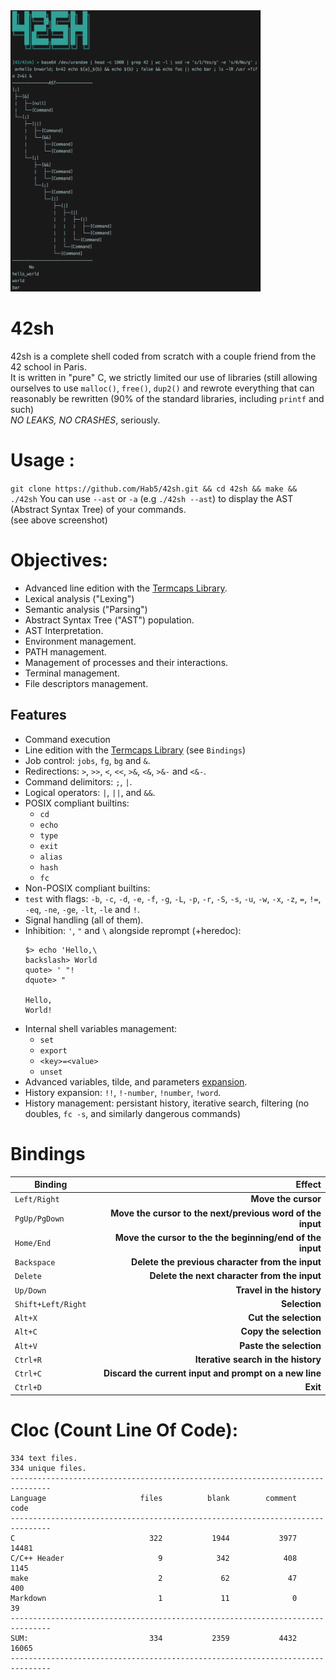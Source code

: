 <img src="screenshots/screenshot.png" width="400" height="450">

# 42sh
42sh is a complete shell coded from scratch with a couple friend from the 42 school in Paris.  
It is written in "pure" C, we strictly limited our use of libraries (still allowing ourselves to use `malloc()`, `free()`, `dup2()` and rewrote everything that can reasonably be rewritten (90% of the standard libraries, including `printf` and such)  
*NO LEAKS, NO CRASHES*, seriously.

# Usage :
`git clone https://github.com/Hab5/42sh.git && cd 42sh && make && ./42sh`
You can use `--ast` or `-a` (e.g `./42sh --ast`) to display the AST (Abstract Syntax Tree) of your commands.  
(see above screenshot)

# Objectives:

- Advanced line edition with the [Termcaps Library](https://www.gnu.org/software/termutils/manual/termcap-1.3/html_mono/termcap.html).
- Lexical analysis ("Lexing")
- Semantic analysis ("Parsing")
- Abstract Syntax Tree ("AST") population.
- AST Interpretation.
- Environment management.
- PATH management.
- Management of processes and their interactions.
- Terminal management.
- File descriptors management.

## Features

- Command execution
- Line edition with the [Termcaps Library](https://www.gnu.org/software/termutils/manual/termcap-1.3/html_mono/termcap.html) (see `Bindings`)
- Job control: `jobs`, `fg`, `bg` and `&`.
- Redirections: `>`, `>>`, `<`, `<<`, `>&`, `<&`, `>&-` and `<&-`.
- Command delimitors: `;`, `|`.
- Logical operators: `|`, `||`, and `&&`.
- POSIX compliant builtins:
  - `cd`
  - `echo`
  - `type`
  - `exit`
  - `alias`
  - `hash`
  - `fc`
- Non-POSIX compliant builtins:
 - `test` with flags: `-b`, `-c`, `-d`, `-e`, `-f`, `-g`, `-L`, `-p`, `-r`, `-S`, `-s`, `-u`, `-w`, `-x`, `-z`, `=`, `!=`, `-eq`, `-ne`, `-ge`, `-lt`, `-le` and `!`.
- Signal handling (all of them).
- Inhibition: `'`, `"` and `\` alongside reprompt (+heredoc): 
    ```
    $> echo 'Hello,\
    backslash> World
    quote> ' "!
    dquote> "

    Hello,
    World!
    ```
- Internal shell variables management:
  - `set`
  - `export`
  - `<key>=<value>`
  - `unset`
- Advanced variables, tilde, and parameters [expansion](https://pubs.opengroup.org/onlinepubs/9699919799/utilities/V3_chap02.html#tag_18_06_02).
- History expansion: `!!`, `!-number`, `!number`, `!word`.
- History management: persistant history, iterative search, filtering (no doubles, `fc -s`, and similarly dangerous commands)

# Bindings

|Binding                         |Effect                        |
|--------------------------------|-----------------------------:|
|`Left/Right`                    |**Move the cursor**               |
|`PgUp/PgDown`                   |**Move the cursor to the next/previous word of the input**|
|`Home/End`                      |**Move the cursor to the the beginning/end of the input**|
|`Backspace`                     |**Delete the previous character from the input**|
|`Delete`                        |**Delete the next character from the input**|
|`Up/Down`                       |**Travel in the history**|
|`Shift+Left/Right`              |**Selection**|
|`Alt+X`                         |**Cut the selection**|
|`Alt+C`                         |**Copy the selection**|
|`Alt+V`                         |**Paste the selection**|
|`Ctrl+R`                        |**Iterative search in the history**|
|`Ctrl+C`                        |**Discard the current input and prompt on a new line**|
|`Ctrl+D`                        |**Exit**|

# Cloc (Count Line Of Code):

```
334 text files.
334 unique files.
-------------------------------------------------------------------------------
Language                     files          blank        comment           code
-------------------------------------------------------------------------------
C                              322           1944           3977          14481
C/C++ Header                     9            342            408           1145
make                             2             62             47            400
Markdown                         1             11              0             39
-------------------------------------------------------------------------------
SUM:                           334           2359           4432          16065
-------------------------------------------------------------------------------
```

